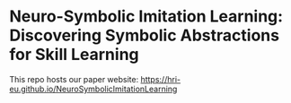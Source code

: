 # Neuro-Symbolic Imitation Learning: Discovering Symbolic Abstractions for Skill Learning

This repo hosts our paper website: https://hri-eu.github.io/NeuroSymbolicImitationLearning